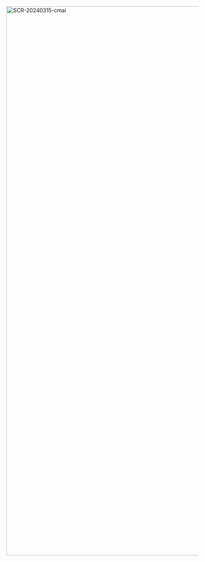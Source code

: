 <img width="1440" alt="SCR-20240315-cmai" src="https://github.com/ALL-ALL-ALL/X7-leMicroQuiCharge/assets/157831738/217d864e-a0f9-4ce4-b088-2381c3673aae">
